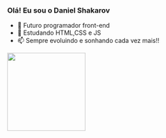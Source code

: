 ### Olá! Eu sou o Daniel Shakarov

- 🔭 Futuro programador front-end
- 💬 Estudando HTML,CSS e JS
- 📫 Sempre evoluindo e sonhando cada vez mais!!

<div>
<a href="https://beacons.al/DanShakarov"
  <img height="180cm" src="https://github-readme-stats.vercel.app/api?username-DanShakarov&show_iconsfalse&theme-dracula&include_all_commits-true&count_private-true"/>
   <img height="180cm" src=/>
</div>
